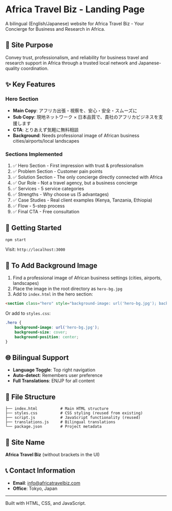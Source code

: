 # Africa Travel Biz - Landing Page

A bilingual (English/Japanese) website for Africa Travel Biz - Your Concierge for Business and Research in Africa.

## 🎯 Site Purpose

Convey trust, professionalism, and reliability for business travel and research support in Africa through a trusted local network and Japanese-quality coordination.

## ✨ Key Features

### Hero Section
- **Main Copy**: アフリカ出張・視察を、安心・安全・スムーズに
- **Sub Copy**: 現地ネットワーク × 日本品質で、貴社のアフリカビジネスを支援します
- **CTA**: とりあえず気軽に無料相談
- **Background**: Needs professional image of African business cities/airports/local landscapes

### Sections Implemented
1. ✅ Hero Section - First impression with trust & professionalism
2. ✅ Problem Section - Customer pain points
3. ✅ Solution Section - The only concierge directly connected with Africa
4. ✅ Our Role - Not a travel agency, but a business concierge
5. ✅ Services - 5 service categories
6. ✅ Strengths - Why choose us (5 advantages)
7. ✅ Case Studies - Real client examples (Kenya, Tanzania, Ethiopia)
8. ✅ Flow - 5-step process
9. ✅ Final CTA - Free consultation

## 🚀 Getting Started

```bash
npm start
```

Visit: `http://localhost:3000`

## 📝 To Add Background Image

1. Find a professional image of African business settings (cities, airports, landscapes)
2. Place the image in the root directory as `hero-bg.jpg`
3. Add to `index.html` in the hero section:

```html
<section class="hero" style="background-image: url('hero-bg.jpg'); background-size: cover; background-position: center;">
```

Or add to `styles.css`:

```css
.hero {
    background-image: url('hero-bg.jpg');
    background-size: cover;
    background-position: center;
}
```

## 🌐 Bilingual Support

- **Language Toggle**: Top right navigation
- **Auto-detect**: Remembers user preference
- **Full Translations**: EN/JP for all content

## 📁 File Structure

```
├── index.html          # Main HTML structure
├── styles.css          # CSS styling (reused from existing)
├── script.js           # JavaScript functionality (reused)
├── translations.js     # Bilingual translations
└── package.json        # Project metadata
```

## 🎨 Site Name

**Africa Travel Biz** (without brackets in the UI)

## 📞 Contact Information

- **Email**: info@africatravelbiz.com
- **Office**: Tokyo, Japan

---

Built with HTML, CSS, and JavaScript.
